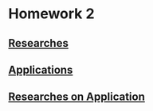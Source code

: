 # Homework 2

## [Researches](https://leusexmachina.github.io/StatisticsHomework/homework2/researches)

## [Applications](https://leusexmachina.github.io/StatisticsHomework/homework2/applications)

## [Researches on Application](https://leusexmachina.github.io/StatisticsHomework/homework2/res_app)